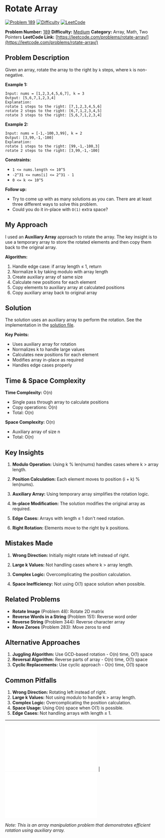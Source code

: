# Rotate Array

[![Problem 189](https://img.shields.io/badge/Problem-189-blue?style=for-the-badge&logo=leetcode)](https://leetcode.com/problems/rotate-array/)
[![Difficulty](https://img.shields.io/badge/Difficulty-Medium-orange?style=for-the-badge)](https://leetcode.com/problemset/?difficulty=MEDIUM)
[![LeetCode](https://img.shields.io/badge/LeetCode-View%20Problem-orange?style=for-the-badge&logo=leetcode)](https://leetcode.com/problems/rotate-array/)

**Problem Number:** [189](https://leetcode.com/problems/rotate-array/)
**Difficulty:** [Medium](https://leetcode.com/problemset/?difficulty=MEDIUM)
**Category:** Array, Math, Two Pointers
**LeetCode Link:** [https://leetcode.com/problems/rotate-array/](https://leetcode.com/problems/rotate-array/)

## Problem Description

Given an array, rotate the array to the right by `k` steps, where `k` is non-negative.

**Example 1:**
```
Input: nums = [1,2,3,4,5,6,7], k = 3
Output: [5,6,7,1,2,3,4]
Explanation:
rotate 1 steps to the right: [7,1,2,3,4,5,6]
rotate 2 steps to the right: [6,7,1,2,3,4,5]
rotate 3 steps to the right: [5,6,7,1,2,3,4]
```

**Example 2:**
```
Input: nums = [-1,-100,3,99], k = 2
Output: [3,99,-1,-100]
Explanation:
rotate 1 steps to the right: [99,-1,-100,3]
rotate 2 steps to the right: [3,99,-1,-100]
```

**Constraints:**
- `1 <= nums.length <= 10^5`
- `-2^31 <= nums[i] <= 2^31 - 1`
- `0 <= k <= 10^5`

**Follow up:**
- Try to come up with as many solutions as you can. There are at least three different ways to solve this problem.
- Could you do it in-place with `O(1)` extra space?

## My Approach

I used an **Auxiliary Array** approach to rotate the array. The key insight is to use a temporary array to store the rotated elements and then copy them back to the original array.

**Algorithm:**
1. Handle edge case: if array length ≤ 1, return
2. Normalize k by taking modulo with array length
3. Create auxiliary array of same size
4. Calculate new positions for each element
5. Copy elements to auxiliary array at calculated positions
6. Copy auxiliary array back to original array

## Solution

The solution uses an auxiliary array to perform the rotation. See the implementation in the [solution file](../exercises/189.rotate-array.py).

**Key Points:**
- Uses auxiliary array for rotation
- Normalizes k to handle large values
- Calculates new positions for each element
- Modifies array in-place as required
- Handles edge cases properly

## Time & Space Complexity

**Time Complexity:** O(n)
- Single pass through array to calculate positions
- Copy operations: O(n)
- Total: O(n)

**Space Complexity:** O(n)
- Auxiliary array of size n
- Total: O(n)

## Key Insights

1. **Modulo Operation:** Using k % len(nums) handles cases where k > array length.

2. **Position Calculation:** Each element moves to position (i + k) % len(nums).

3. **Auxiliary Array:** Using temporary array simplifies the rotation logic.

4. **In-place Modification:** The solution modifies the original array as required.

5. **Edge Cases:** Arrays with length ≤ 1 don't need rotation.

6. **Right Rotation:** Elements move to the right by k positions.

## Mistakes Made

1. **Wrong Direction:** Initially might rotate left instead of right.

2. **Large k Values:** Not handling cases where k > array length.

3. **Complex Logic:** Overcomplicating the position calculation.

4. **Space Inefficiency:** Not using O(1) space solution when possible.

## Related Problems

- **Rotate Image** (Problem 48): Rotate 2D matrix
- **Reverse Words in a String** (Problem 151): Reverse word order
- **Reverse String** (Problem 344): Reverse character array
- **Move Zeroes** (Problem 283): Move zeros to end

## Alternative Approaches

1. **Juggling Algorithm:** Use GCD-based rotation - O(n) time, O(1) space
2. **Reversal Algorithm:** Reverse parts of array - O(n) time, O(1) space
3. **Cyclic Replacements:** Use cyclic approach - O(n) time, O(1) space

## Common Pitfalls

1. **Wrong Direction:** Rotating left instead of right.
2. **Large k Values:** Not using modulo to handle k > array length.
3. **Complex Logic:** Overcomplicating the position calculation.
4. **Space Usage:** Using O(n) space when O(1) is possible.
5. **Edge Cases:** Not handling arrays with length ≤ 1.

---

[![Back to Index](../../README.md#-problem-index)](../../README.md#-problem-index) | [![View Solution](../exercises/189.rotate-array.py)](../exercises/189.rotate-array.py)

*Note: This is an array manipulation problem that demonstrates efficient rotation using auxiliary array.*
